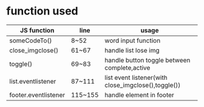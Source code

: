 # function  used

| JS function          | line    | usage                                               |
| -------------------- | ------- | --------------------------------------------------- |
| someCodeTo()         | 8~52    | word input function                                 |
| close_imgclose()     | 61~67   | handle list lose img                                |
| toggle()             | 69~83   | handle button toggle between complete,active        |
| list.eventlistener   | 87~111  | list event listener(with close_imgclose(),toggle()) |
| footer.eventlistener | 115~155 | handle element in footer                            |


